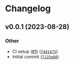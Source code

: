 # Changelog

<!--next-version-placeholder-->

## v0.0.1 (2023-08-28)

### Other

* CI setup ([#1](https://github.com/WIPACrepo/cephfs-disk-usage/issues/1)) ([`f441475`](https://github.com/WIPACrepo/cephfs-disk-usage/commit/f44147579bec793a9c50685a48970d89c5079667))
* Initial commit ([`7125e88`](https://github.com/WIPACrepo/cephfs-disk-usage/commit/7125e8896afdabcaa941286ad2cde509d1e9a0b6))
